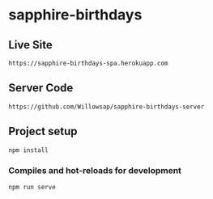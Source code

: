 # sapphire-birthdays

## Live Site
```
https://sapphire-birthdays-spa.herokuapp.com
```
## Server Code
```
https://github.com/Willowsap/sapphire-birthdays-server
```

## Project setup
```
npm install
```

### Compiles and hot-reloads for development
```
npm run serve
```
